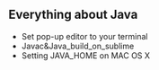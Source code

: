 ## Everything about Java

* Set pop-up editor to your terminal
* Javac&Java_build_on_sublime
* Setting JAVA_HOME on MAC OS X

 
